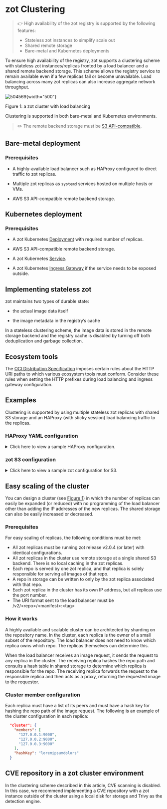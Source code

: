 # zot Clustering

> :point_right: High availability of the zot registry is supported by the following features:
>
> -   Stateless zot instances to simplify scale out
> -   Shared remote storage
> -   Bare-metal and Kubernetes deployments


To ensure high availability of the registry, zot supports a clustering
scheme with stateless zot instances/replicas fronted by a load balancer
and a shared remote backend storage. This scheme allows the registry
service to remain available even if a few replicas fail or become
unavailable. Load balancing across many zot replicas can also increase
aggregate network throughput.

![504569](../assets/images/504569.jpg){width="500"}<figcaption><a name="figure1"></a>Figure 1:  a zot cluster with load balancing</figcaption>

Clustering is supported in both bare-metal and Kubernetes environments.
> :pencil2:
> The remote backend storage must be [S3 API-compatible](https://docs.aws.amazon.com/AmazonS3/latest/API/Welcome.html).


## Bare-metal deployment

### Prerequisites

-   A highly-available load balancer such as HAProxy configured to direct traffic to zot replicas.

-   Multiple zot replicas as `systemd` services hosted on multiple hosts or VMs.

-   AWS S3 API-compatible remote backend storage.

## Kubernetes deployment

### Prerequisites

-   A zot Kubernetes
    [Deployment](https://kubernetes.io/docs/concepts/workloads/controllers/deployment/)
    with required number of replicas.

-   AWS S3 API-compatible remote backend storage.

-   A zot Kubernetes
    [Service](https://kubernetes.io/docs/concepts/services-networking/service/).

-   A zot Kubernetes [Ingress
    Gateway](https://kubernetes.io/docs/concepts/services-networking/ingress/)
    if the service needs to be exposed outside.

## Implementing stateless zot

zot maintains two types of durable state:

-   the actual image data itself

-   the image metadata in the registry’s cache

In a stateless clustering scheme, the image data is stored in the remote
storage backend and the registry cache is disabled by turning off both
deduplication and garbage collection.

## Ecosystem tools

The [OCI Distribution
Specification](https://github.com/opencontainers/distribution-spec)
imposes certain rules about the HTTP URI paths to which various
ecosystem tools must conform. Consider these rules when setting the HTTP
prefixes during load balancing and ingress gateway configuration.

## Examples

Clustering is supported by using multiple stateless zot replicas with shared S3 storage and an HAProxy (with sticky session) load balancing traffic to the replicas.

### HAProxy YAML configuration

<details>
  <summary markdown="span">Click here to view a sample HAProxy configuration.</summary>

```yaml

global
        log /dev/log    local0
        log /dev/log    local1 notice
        chroot /var/lib/haproxy
        maxconn 2000
        stats socket /run/haproxy/admin.sock mode 660 level admin expose-fd listeners
        stats timeout 30s
        user haproxy
        group haproxy
        daemon

        # Default SSL material locations
        ca-base /etc/ssl/certs
        crt-base /etc/ssl/private

        # See: https://ssl-config.mozilla.org/#server=haproxy&server-version=2.0.3&config=intermediate
        ssl-default-bind-ciphers ECDHE-ECDSA-AES128-GCM-SHA256:ECDHE-RSA-AES128-GCM-SHA256:ECDHE-ECDSA-AES256-GCM-SHA384:ECDHE-RSA-AES256-GCM-SHA384:ECDHE-ECDSA-CHACHA20-POLY1305:ECDHE-RSA-CHACHA20-POLY1305:DHE-RSA-AES128-GCM-SHA256:DHE-RSA-AES256-GCM-SHA384
        ssl-default-bind-ciphersuites TLS_AES_128_GCM_SHA256:TLS_AES_256_GCM_SHA384:TLS_CHACHA20_POLY1305_SHA256
        ssl-default-bind-options ssl-min-ver TLSv1.2 no-tls-tickets

defaults
        log     global
        mode    http
        option  httplog
        option  dontlognull
        timeout connect 5000
        timeout client  50000
        timeout server  50000
        errorfile 400 /etc/haproxy/errors/400.http
        errorfile 403 /etc/haproxy/errors/403.http
        errorfile 408 /etc/haproxy/errors/408.http
        errorfile 500 /etc/haproxy/errors/500.http
        errorfile 502 /etc/haproxy/errors/502.http
        errorfile 503 /etc/haproxy/errors/503.http
        errorfile 504 /etc/haproxy/errors/504.http

frontend zot
    bind *:8080
    mode http
    default_backend zot-cluster

backend zot-cluster
    mode http
    balance roundrobin
    cookie SERVER insert indirect nocache
    server zot0 127.0.0.1:9000 check cookie zot0
    server zot1 127.0.0.2:9000 check cookie zot1
    server zot2 127.0.0.3:9000 check cookie zot2

```

</details>

### zot S3 configuration

<details>
  <summary markdown="span">Click here to view a sample zot configuration for S3.</summary>

```json

{
    "distSpecVersion": "1.0.1-dev",
    "storage": {
        "rootDirectory": "/tmp/zot",
        "dedupe": true,
        "storageDriver": {
            "name": "s3",
            "rootdirectory": "/zot",
            "region": "us-east-2",
            "bucket": "zot-storage",
            "secure": true,
            "skipverify": false
        },
        "cacheDriver": {
            "name": "dynamodb",
            "endpoint": "http://localhost:4566",
            "region": "us-east-2",
            "tableName": "MainTable"
        }
    },
    "http": {
        "address": "127.0.0.1",
        "port": "8080"
    },
    "log": {
        "level": "debug"
    }
}

```
</details>


## Easy scaling of the cluster

You can design a cluster (see [Figure 1](#figure1)) in which the number of replicas can easily be expanded (or reduced) with no programming of the load balancer other than adding the IP addresses of the new replicas. The shared storage can also be easily increased or decreased.

### Prerequisites

For easy scaling of replicas, the following conditions must be met:

- All zot replicas must be running zot release v2.0.4 (or later) with identical configurations.
- All zot replicas in the cluster use remote storage at a single shared S3 backend. There is no local caching in the zot replicas.
- Each repo is served by one zot replica, and that replica is solely responsible for serving all images of that repo. 
- A repo in storage can be written to only by the zot replica associated with that repo.
- Each zot replica in the cluster has its own IP address, but all replicas use the port number.
- The URI format sent to the load balancer must be /v2/<repo\>/<manifest\>:<tag\>

### How it works

A highly available and scalable cluster can be architected by sharding on the repository name. In the cluster, each replica is the owner of a small subset of the repository. The load balancer does not need to know which replica owns which repo. The replicas themselves can determine this.  

When the load balancer receives an image request, it sends the request to any replica in the cluster. The receiving replica hashes the repo path and consults a hash table in shared storage to determine which replica is responsible for the repo. The receiving replica forwards the request to the responsible replica and then acts as a proxy, returning the requested image to the requestor.

### Cluster member configuration

Each replica must have a list of its peers and must have a hash key for hashing the repo path of the image request.  The following is an example of the cluster configuration in each replica:

```json
  "cluster": {
    "members": [
      "127.0.0.1:9000",
      "127.0.0.2:9000",
      "127.0.0.3:9000"
    ],
    "hashKey": "loremipsumdolors"
  }

```
## CVE repository in a zot cluster environment

In the clustering scheme described in this article, CVE scanning is disabled. In this case, we recommend implementing a CVE repository with a zot instance outside of the cluster using a local disk for storage and Trivy as the detection engine.